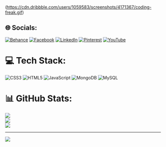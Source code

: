 (https://cdn.dribbble.com/users/1059583/screenshots/4171367/coding-freak.gif)


## 🌐 Socials:
[![Behance](https://img.shields.io/badge/Behance-1769ff?logo=behance&logoColor=white)](https://behance.net/developertapos) [![Facebook](https://img.shields.io/badge/Facebook-%231877F2.svg?logo=Facebook&logoColor=white)](https://facebook.com/developertapos) [![LinkedIn](https://img.shields.io/badge/LinkedIn-%230077B5.svg?logo=linkedin&logoColor=white)](https://linkedin.com/in/developertapos) [![Pinterest](https://img.shields.io/badge/Pinterest-%23E60023.svg?logo=Pinterest&logoColor=white)](https://pinterest.com/developertapos) [![YouTube](https://img.shields.io/badge/YouTube-%23FF0000.svg?logo=YouTube&logoColor=white)](https://youtube.com/@developertapos) 

# 💻 Tech Stack:
![CSS3](https://img.shields.io/badge/css3-%231572B6.svg?style=flat&logo=css3&logoColor=white) ![HTML5](https://img.shields.io/badge/html5-%23E34F26.svg?style=flat&logo=html5&logoColor=white) ![JavaScript](https://img.shields.io/badge/javascript-%23323330.svg?style=flat&logo=javascript&logoColor=%23F7DF1E) ![MongoDB](https://img.shields.io/badge/MongoDB-%234ea94b.svg?style=flat&logo=mongodb&logoColor=white) ![MySQL](https://img.shields.io/badge/mysql-%2300f.svg?style=flat&logo=mysql&logoColor=white)
# 📊 GitHub Stats:
![](https://github-readme-stats.vercel.app/api?username=Developertaposroy&theme=blueberry&hide_border=false&include_all_commits=false&count_private=false)<br/>
![](https://github-readme-streak-stats.herokuapp.com/?user=Developertaposroy&theme=blueberry&hide_border=false)<br/>
![](https://github-readme-stats.vercel.app/api/top-langs/?username=Developertaposroy&theme=blueberry&hide_border=false&include_all_commits=false&count_private=false&layout=compact)

---
[![](https://visitcount.itsvg.in/api?id=Developertaposroy&icon=0&color=0)](https://visitcount.itsvg.in)

<!-- Proudly created with GPRM ( https://gprm.itsvg.in ) -->
